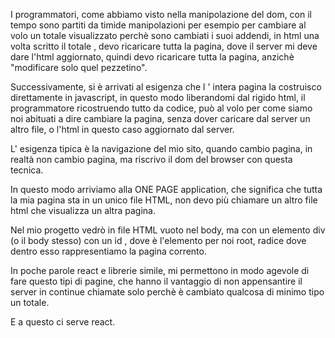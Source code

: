 I programmatori, come abbiamo visto nella manipolazione del dom, con il tempo sono partiti da timide manipolazioni per esempio per cambiare al volo un totale visualizzato perchè sono cambiati i suoi addendi, in html una volta scritto il totale , devo ricaricare tutta la pagina, dove il server mi deve dare l'html aggiornato, quindi devo ricaricare tutta la pagina, anzichè "modificare solo quel pezzetino".

Successivamente, si è arrivati al esigenza che l ' intera pagina la costruisco direttamente in javascript, in questo modo liberandomi dal rigido html, il programmatore ricostruendo tutto da codice, può al volo per come siamo noi abituati a dire cambiare la pagina, senza dover caricare dal server un altro file, o l'html in questo caso aggiornato dal server.

L' esigenza tipica è la navigazione del mio sito, quando cambio pagina, in realtà non cambio pagina, ma riscrivo il dom del browser con questa tecnica.

In questo modo arriviamo alla ONE PAGE application, che significa che tutta la mia pagina sta in un unico file HTML, non devo più chiamare un altro file html che visualizza un altra pagina.

Nel mio progetto vedrò in file HTML vuoto nel body, ma con un elemento div (o il body stesso) con un id , dove è l'elemento per noi root, radice dove dentro esso rappresentiamo la pagina corrento.

In poche parole react e librerie simile, mi permettono in modo agevole di fare questo tipi di pagine, che hanno il vantaggio di non appensantire il server in continue chiamate solo perchè è cambiato qualcosa di minimo tipo un totale.

E a questo ci serve react.

